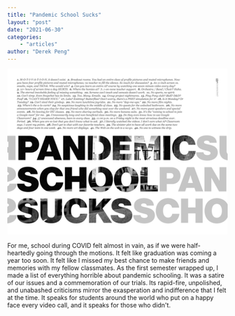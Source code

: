 ```yaml
---
title: "Pandemic School Sucks"
layout: "post"
date: "2021-06-30"
categories: 
    - "articles"
author: "Derek Peng"
---
```


![PSS](/images/pandemicschoolsucks.jpg)

For me, school during COVID felt almost in vain, as if we were half-heartedly going through the motions. It felt like graduation was coming a year too soon. It felt like I missed my best chance to make friends and memories with my fellow classmates. As the first semester wrapped up, I made a list of everything horrible about pandemic schooling. It was a satire of our issues and a commemoration of our trials. Its rapid-fire, unpolished, and unabashed criticisms mirror the exasperation and indifference that I felt at the time. It speaks for students around the world who put on a happy face every video call, and it speaks for those who didn't.